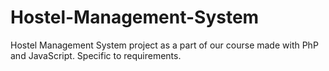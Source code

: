 # Hostel-Management-System
Hostel Management System project as a part of our course made with PhP and JavaScript. Specific to requirements.
